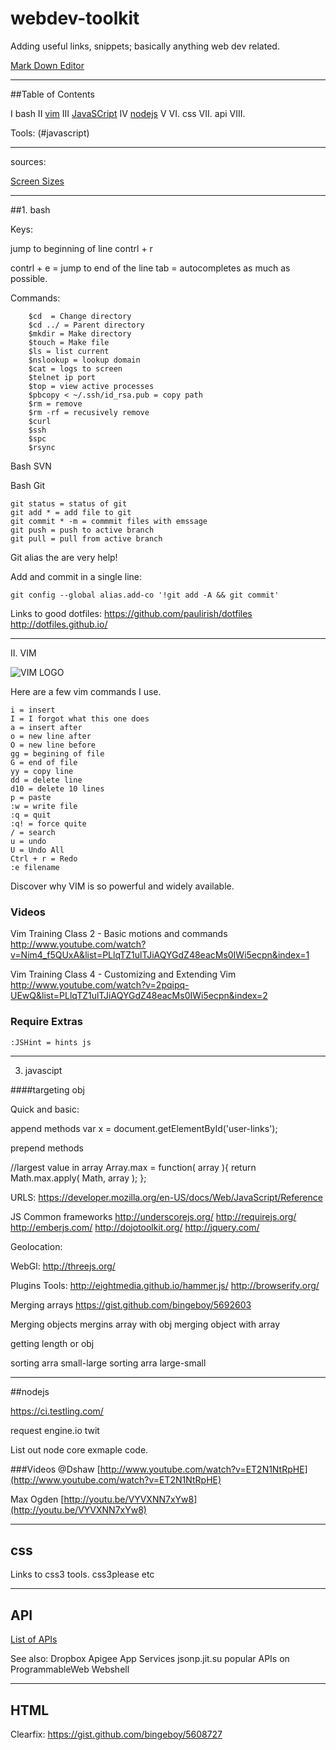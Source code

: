 webdev-toolkit
==============

Adding useful links, snippets; basically anything web dev related.

[Mark Down Editor](http://mouapp.com/)

***
##Table of Contents

I bash
II [vim](#vim)
III [JavaSCript](#javascript)
IV [nodejs](#nodejs)
V
VI. css
VII. api
VIII.


Tools:
(#javascript)


***

sources:

[Screen Sizes](http://screensiz.es/phone)


***
##1. bash

Keys:

jump to beginning of line
    contrl + r 

contrl + e = jump to end of the line
tab = autocompletes as much as possible.

Commands:
``` 
    $cd  = Change directory
    $cd ../ = Parent directory
    $mkdir = Make directory
    $touch = Make file
    $ls = list current 
    $nslookup = lookup domain
    $cat = logs to screen
    $telnet ip port
    $top = view active processes
    $pbcopy < ~/.ssh/id_rsa.pub = copy path
    $rm = remove
    $rm -rf = recusively remove
    $curl
    $ssh
    $spc
	$rsync
``` 



Bash SVN

Bash Git

``` 
git status = status of git
git add * = add file to git
git commit * -m = commmit files with emssage
git push = push to active branch
git pull = pull from active branch

``` 
Git alias the are very help!

Add and commit in a single line:

``` 
git config --global alias.add-co '!git add -A && git commit'

``` 

Links to good dotfiles:
https://github.com/paulirish/dotfiles
http://dotfiles.github.io/

***

 II. VIM
 
 ![VIM LOGO](http://www.math.cmu.edu/~gautam/share/vim.png)
 
 Here are a few vim commands I use.

``` 
i = insert
I = I forgot what this one does
a = insert after
o = new line after
O = new line before
gg = begining of file
G = end of file
yy = copy line
dd = delete line
d10 = delete 10 lines
p = paste
:w = write file
:q = quit
:q! = force quite
/ = search
u = undo
U = Undo All
Ctrl + r = Redo
:e filename

``` 

Discover why VIM is so powerful and widely available. 

### Videos
Vim Training Class 2 - Basic motions and commands
<http://www.youtube.com/watch?v=Nim4_f5QUxA&list=PLlqTZ1ulTJiAQYGdZ48eacMs0IWi5ecpn&index=1>

Vim Training Class 4 - Customizing and Extending Vim
<http://www.youtube.com/watch?v=2pqipq-UEwQ&list=PLlqTZ1ulTJiAQYGdZ48eacMs0IWi5ecpn&index=2>



### Require Extras
``` 
:JSHint = hints js

``` 

***

3. javascipt 

####targeting obj

Quick and basic:

append methods 
var x = document.getElementById('user-links');

prepend methods


//largest value in array
Array.max = function( array ){
    return Math.max.apply( Math, array );
};

URLS:
https://developer.mozilla.org/en-US/docs/Web/JavaScript/Reference

JS Common frameworks
http://underscorejs.org/
http://requirejs.org/
http://emberjs.com/
http://dojotoolkit.org/
http://jquery.com/

Geolocation:

WebGl:
http://threejs.org/

Plugins Tools:
http://eightmedia.github.io/hammer.js/
http://browserify.org/

Merging arrays
https://gist.github.com/bingeboy/5692603

Merging objects
mergins array with obj
merging object with array

getting length or obj

sorting arra small-large
sorting arra large-small

***

##nodejs

https://ci.testling.com/

request
engine.io
twit



List out node core exmaple code.

###Videos
@Dshaw
[http://www.youtube.com/watch?v=ET2N1NtRpHE](http://www.youtube.com/watch?v=ET2N1NtRpHE)

Max Ogden
[http://youtu.be/VYVXNN7xYw8](http://youtu.be/VYVXNN7xYw8)



***

## css

Links to css3 tools.
css3please etc




***

## API

[List of APIs](https://gist.github.com/afeld/4952991)

See also:
Dropbox
Apigee App Services
jsonp.jit.su
popular APIs on ProgrammableWeb
Webshell


*** 

## HTML

Clearfix:
https://gist.github.com/bingeboy/5608727


